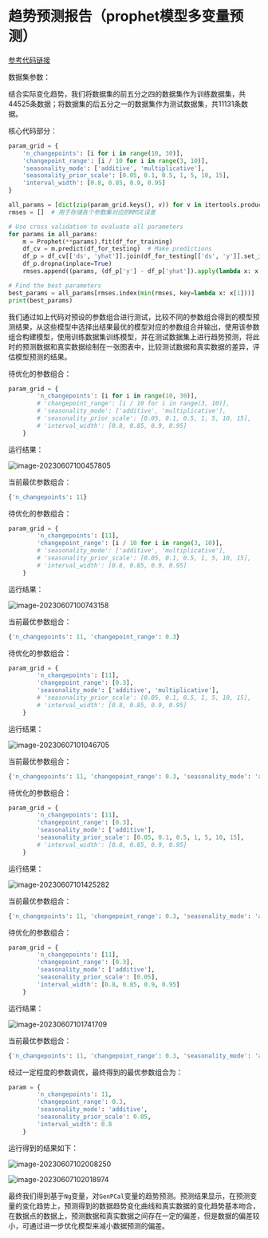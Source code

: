 # 趋势预测报告（prophet模型多变量预测）

[参考代码链接](**https://github.com/xiao21wei/technology**)

数据集参数：

结合实际变化趋势，我们将数据集的前五分之四的数据集作为训练数据集，共44525条数据；将数据集的后五分之一的数据集作为测试数据集，共11131条数据。

核心代码部分：

```python
param_grid = {
    'n_changepoints': [i for i in range(10, 30)],
    'changepoint_range': [i / 10 for i in range(3, 10)],
    'seasonality_mode': ['additive', 'multiplicative'],
    'seasonality_prior_scale': [0.05, 0.1, 0.5, 1, 5, 10, 15],
    'interval_width': [0.8, 0.85, 0.9, 0.95]
}

all_params = [dict(zip(param_grid.keys(), v)) for v in itertools.product(*param_grid.values())]
rmses = []  # 用于存储各个参数集对应的RMSE误差

# Use cross validation to evaluate all parameters
for params in all_params:
    m = Prophet(**params).fit(df_for_training) 
    df_cv = m.predict(df_for_testing)  # Make predictions
    df_p = df_cv[['ds', 'yhat']].join(df_for_testing[['ds', 'y']].set_index('ds'), on='ds')  # Predictions and test data
    df_p.dropna(inplace=True)
    rmses.append((params, (df_p['y'] - df_p['yhat']).apply(lambda x: x ** 2).mean() ** 0.5))

# Find the best parameters
best_params = all_params[rmses.index(min(rmses, key=lambda x: x[1]))]
print(best_params)
```

我们通过如上代码对预设的参数组合进行测试，比较不同的参数组合得到的模型预测结果，从这些模型中选择出结果最优的模型对应的参数组合并输出，使用该参数组合构建模型，使用训练数据集训练模型，并在测试数据集上进行趋势预测，将此时的预测数据和真实数据绘制在一张图表中，比较测试数据和真实数据的差异，评估模型预测的结果。

待优化的参数组合：

```python
param_grid = {
        'n_changepoints': [i for i in range(10, 30)],
        # 'changepoint_range': [i / 10 for i in range(3, 10)],
        # 'seasonality_mode': ['additive', 'multiplicative'],
        # 'seasonality_prior_scale': [0.05, 0.1, 0.5, 1, 5, 10, 15],
        # 'interval_width': [0.8, 0.85, 0.9, 0.95]
    }
```

运行结果：

![image-20230607100457805](趋势预测报告（prophet模型多变量预测）.assets/image-20230607100457805.png)

当前最优参数组合：

```python
{'n_changepoints': 11}
```

待优化的参数组合：

```python
param_grid = {
        'n_changepoints': [11],
        'changepoint_range': [i / 10 for i in range(3, 10)],
        # 'seasonality_mode': ['additive', 'multiplicative'],
        # 'seasonality_prior_scale': [0.05, 0.1, 0.5, 1, 5, 10, 15],
        # 'interval_width': [0.8, 0.85, 0.9, 0.95]
    }
```

运行结果：

![image-20230607100743158](趋势预测报告（prophet模型多变量预测）.assets/image-20230607100743158.png)

当前最优参数组合：

```python
{'n_changepoints': 11, 'changepoint_range': 0.3}
```

待优化的参数组合：

```python
param_grid = {
        'n_changepoints': [11],
        'changepoint_range': [0.3],
        'seasonality_mode': ['additive', 'multiplicative'],
        # 'seasonality_prior_scale': [0.05, 0.1, 0.5, 1, 5, 10, 15],
        # 'interval_width': [0.8, 0.85, 0.9, 0.95]
    }
```

运行结果：

![image-20230607101046705](趋势预测报告（prophet模型多变量预测）.assets/image-20230607101046705.png)

当前最优参数组合：

```python
{'n_changepoints': 11, 'changepoint_range': 0.3, 'seasonality_mode': 'additive'}
```

待优化的参数组合：

```python
param_grid = {
        'n_changepoints': [11],
        'changepoint_range': [0.3],
        'seasonality_mode': ['additive'],
        'seasonality_prior_scale': [0.05, 0.1, 0.5, 1, 5, 10, 15],
        # 'interval_width': [0.8, 0.85, 0.9, 0.95]
    }
```

运行结果：

![image-20230607101425282](趋势预测报告（prophet模型多变量预测）.assets/image-20230607101425282.png)

当前最优参数组合：

```python
{'n_changepoints': 11, 'changepoint_range': 0.3, 'seasonality_mode': 'additive', 'seasonality_prior_scale': 0.05}
```

待优化的参数组合：

```python
param_grid = {
        'n_changepoints': [11],
        'changepoint_range': [0.3],
        'seasonality_mode': ['additive'],
        'seasonality_prior_scale': [0.05],
        'interval_width': [0.8, 0.85, 0.9, 0.95]
    }
```

运行结果：

![image-20230607101741709](趋势预测报告（prophet模型多变量预测）.assets/image-20230607101741709.png)

当前最优参数组合：

```python
{'n_changepoints': 11, 'changepoint_range': 0.3, 'seasonality_mode': 'additive', 'seasonality_prior_scale': 0.05, 'interval_width': 0.8}
```

经过一定程度的参数调优，最终得到的最优参数组合为：

```python
param = {
        'n_changepoints': 11,
        'changepoint_range': 0.3,
        'seasonality_mode': 'additive',
        'seasonality_prior_scale': 0.05,
        'interval_width': 0.8
    }
```

运行得到的结果如下：

![image-20230607102008250](趋势预测报告（prophet模型多变量预测）.assets/image-20230607102008250.png)

![image-20230607102018974](趋势预测报告（prophet模型多变量预测）.assets/image-20230607102018974.png)

最终我们得到基于`Ng`变量，对`GenPCal`变量的趋势预测。预测结果显示，在预测变量的变化趋势上，预测得到的数据趋势变化曲线和真实数据的变化趋势基本吻合，在数据点的数据上，预测数据和真实数据之间存在一定的偏差，但是数据的偏差较小，可通过进一步优化模型来减小数据预测的偏差。